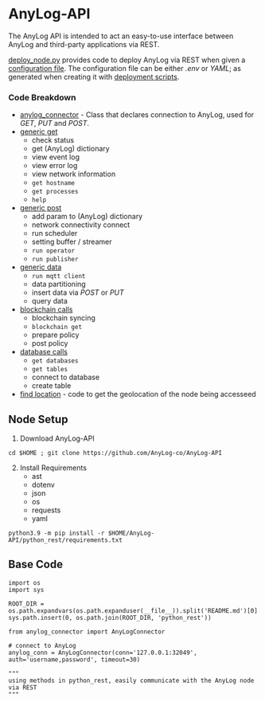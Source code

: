 # AnyLog-API
The AnyLog API is intended to act an easy-to-use interface between AnyLog and third-party applications via REST.

[deploy_node.py](deployments/deploy_node.py) provides code to deploy AnyLog via REST when given a [configuration file](configurations/). 
The configuration file can be either _.env_ or _YAML_; as generated when creating it with [deployment scripts](https://github.com/AnyLog-co/deployments/tree/master/deployment_scripts). 


### Code Breakdown
* [anylog_connector](python_rest/anylog_connector.py) - Class that declares connection to AnyLog, used for
_GET_, _PUT_ and _POST_.
* [generic get](python_rest/generic_get_calls.py)
  * check status
  * get (AnyLog) dictionary
  * view event log 
  * view error log 
  * view network information
  * `get hostname` 
  * `get processes`
  * `help`
* [generic post](python_rest/generic_post_calls.py)
  * add param to (AnyLog) dictionary 
  * network connectivity connect
  * run scheduler 
  * setting buffer / streamer 
  * `run operator` 
  * `run publisher`
* [generic data](python_rest/generic_data_calls.py)
  * `run mqtt client`
  * data partitioning
  * insert data via _POST_ or _PUT_
  * query data 
* [blockchain calls](python_rest/blockchain_calls.py)
  * blockchain syncing
  * `blockchain get`
  * prepare policy
  * post policy 
* [database calls](python_rest/database_calls.py)
  * `get databases`
  * `get tables`
  * connect to database 
  * create table
* [find location](python_rest/find_location.py) - code to get the geolocation of the node being accesseed 



## Node Setup
1. Download AnyLog-API
```shell
cd $HOME ; git clone https://github.com/AnyLog-co/AnyLog-API
```

2. Install Requirements
   * ast 
   * dotenv 
   * json 
   * os 
   * requests 
   * yaml
```shelll
python3.9 -m pip install -r $HOME/AnyLog-API/python_rest/requirements.txt
 ```


## Base Code
```python3
import os
import sys

ROOT_DIR = os.path.expandvars(os.path.expanduser(__file__)).split('README.md')[0]
sys.path.insert(0, os.path.join(ROOT_DIR, 'python_rest'))

from anylog_connector import AnyLogConnector

# connect to AnyLog 
anylog_conn = AnyLogConnector(conn='127.0.0.1:32049', auth='username,password', timeout=30)

"""
using methods in python_rest, easily communicate with the AnyLog node via REST 
"""
```